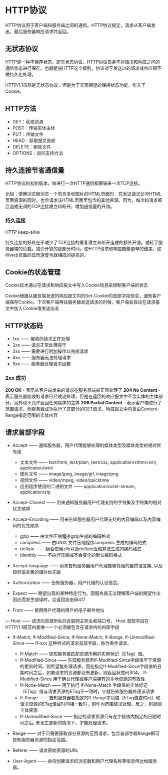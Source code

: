 # HTTP协议
HTTP协议用于客户端和服务端之间的通信。HTTP协议规定，请求从客户端发出，最后服务器响应请求并返回。

## 无状态协议
HTTP是一种不保存状态，即无状态协议。HTTP协议自身不对请求和响应之间的通信状态进行保存。也就是说HTTP这个级别，协议对于发送过的请求或响应都不做持久化处理。

HTTP/1.1虽然是无状态协议，但是为了实现期望的保持状态功能，引入了Cookie。

## HTTP方法
- GET：获取资源
- POST：传输实体主体
- PUT：传输文件
- HEAD：获取报文首部
- DELETE：删除文件
- OPTIONS：询问支持方法

## 持久连接节省通信量
HTTP协议的初始版本，每进行一次HTTP通信都要端来一次TCP连接。

比如：使用浏览器浏览一个包含多张图片的HTML页面时，在发送请求访问HTML页面资源的同时，也会请求该HTML页面里包含的其他资源。因为，每次的请求都会造成无谓的TCP连接建立和断开，增加通信量的开销。

### 持久连接
HTTP keep-alive

持久连接的好处在于减少了TCP连接的重复建立和断开造成的额外开销，减轻了服务器端的负载。减少开销的那部分时间，使HTTP请求和响应能够更早的结束，这样web页面的显示速度也就相应的提高的。

## Cookie的状态管理
Cookie技术通过在请求和响应报文中写入Cookie信息来控制客户端的状态

Cookie根据从服务端发送的响应报文内的Set-Cookie的首部字段信息，通知客户端保存Cookie。下次客户端再往服务器发送请求的时候，客户端会自动在请求报文中加入Cookie值发送出去

## HTTP状态码
- 1xx —— 接收的请求正在处理
- 2xx —— 请求正常处理完毕
- 3xx —— 需要进行附加操作以完成请求
- 4xx —— 服务器无法处理请求
- 5xx —— 服务器处理请求出错

### 2xx 成功
**200 OK** - 表示从客户端发来的请求在服务器端被正常处理了
**204 No Content** - 表示服务器接收的请求已经成功处理，但是在返回的响应报文中不含实体的主体部分，另外也不允许返回任何实体的主体
**206 Partial Content** - 表示客户端进行了范围请求，而服务器成功执行了这部分的GET请求。响应报文中包含由Content-Range指定范围的实体内容


## 请求首部字段
- Accept —— 通知服务器，用户代理能够处理的媒体类型及媒体类型的相对优先级
  - 文本文件 —— text/html, text/plain, text/css, application/xhtml+xml, application/wml
  - 图片文件 —— image/jpeg, image/gif, image/png
  - 视频文件 —— video/mpeg, video/quicktime
  - 应用程序使用的二进制文件 —— application/octet-stream, application/zip

- Accept-Charest —— 用来通知服务器用户代理支持的字符集及字符集的相对优先顺序

- Accept-Encoding —— 用来告知服务器用户代理支持的内容编码以及内容编码的优先顺序
  - gzip —— 由文件压缩程序gzip生成的编码格式
  - compress —— 由UNIX 文件压缩程序compress 生成的编码格式
  - deflate —— 组合使用zlib以及deflate压缩算法生成的编码格式
  - identitiy —— 不执行压缩或不会变化的默认编码格式

- Accept-language —— 用来告知服务器用户代理能够处理的自然语言集, 以及自然语言集的相对优先级

- Authorization —— 告知服务器，用户代理的认证信息。

- Expect —— 期望出现的某种特定行为。因服务器无法理解客户端的期望作出回应而发生错误时，会返回状态码417

- From —— 使用用户代理的用户的电子邮件地址

— Host —— 请求的资源所处的互联网主机名和端口号。 Host 首部字段在HTTP/1.1规范内是唯一一个必须被包含在请求内的内部字段

- If-Match, If-Modified-Since, If-None-Match, If-Range, If-Unmodified-Since —— If-xxx 这种样式的请求首部字段，称为条件请求。
	- If-Match —— 告知服务器匹配资源所用的实例标记（ETag）值。
	- If-Modified-Since ——  告知服务器若If-Modified-Since字段值早于资源的更新时间，则希望能处理请求，而在指定If-Modified-Since字段值的日期时间之后，如果请求的资源都没有更新，则返回状态码304。 If-Modified-Since 用于确认代理或客户端拥有的本地资源的有效性
	- If-None-Match —— 用于执行 If-None-Match 字段值的实体标记（ETag）值与请求资源的ETag不一致时，它就告知服务器处理该请求
	- If-Range —— 告知服务器若指定的If-Range字段值（ETag值或时间）和请求资源的ETag值或时间相一致时，则作为范围请求处理。反之，则返回全体资源
	- If-Unmodified-Since —— 指定的请求资源只有在字段值内指定的日期时间之后, 未发生更新的情况下，才能处理请求。

- Range —— 对于只需要获取部分资源的范围请求，包含首部字段Range即可告知服务器资源的指定范围。
- Referer —— 请求原始资源的URL
- User-Agent —— 会将创建请求的浏览器和用户代理名称等信息传达给服务器。






